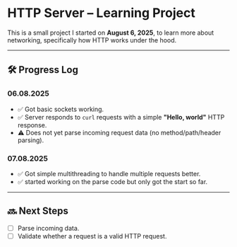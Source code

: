 # HTTP Server – Learning Project

This is a small project I started on **August 6, 2025**, to learn more about networking, specifically how HTTP works under the hood.

---

## 🛠️ Progress Log

### 06.08.2025
- ✅ Got basic sockets working.
- ✅ Server responds to `curl` requests with a simple **"Hello, world"** HTTP response.
- ⚠️ Does not yet parse incoming request data (no method/path/header parsing).


### 07.08.2025
- ✅ Got simple multithreading to handle multiple requests better.
- ✅ started working on the parse code but only got the start so far.


---
## 🔜 Next Steps


- [ ] Parse incoming data.
- [ ] Validate whether a request is a valid HTTP request.
